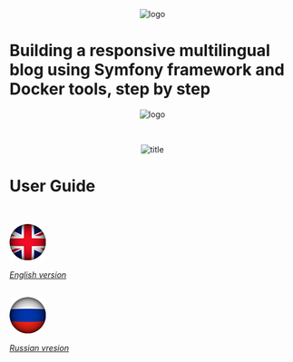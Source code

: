<p align="center"><img src="https://github.com/papahelmsman/sf4blog-step-by-step/docs/assets/images/SfBlog.png" alt="logo"></p>

# Building a responsive multilingual blog using Symfony framework and Docker tools, step by step

<p align="center"><img src="assets/img/Symfony4DDicker_Logo_original.svg" alt="logo"></p>
<br>
<p align="center"><img src="assets/img/Symfony4Dicker_title.svg" alt="title"></p>

# User Guide
<br>
<p><img src="docs/assets/images/flags/GB.png" alt=""></p>

*[English version](docs/guide_en.md)*
<br><br>
<p><img src="docs/assets/images/flags/RU.png" alt=""></p>

*[Russian vresion](docs/guide_ru.md)*
